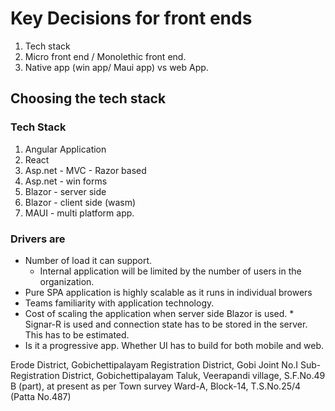 # Key Decisions for front ends
 1. Tech stack
 2. Micro front end / Monolethic front end. 
 3. Native app (win app/ Maui app) vs web App.

## Choosing the tech stack
 ### Tech Stack 
   1. Angular Application
   2. React
   3. Asp.net - MVC - Razor based
   4. Asp.net - win forms
   5. Blazor - server side
   6. Blazor - client side (wasm)
   7. MAUI - multi platform app.

### Drivers are 
  * Number of load it can support.
    * Internal application will be limited by the number of users in the organization.
  * Pure SPA application is highly scalable as it runs in individual browers
  * Teams familiarity with application technology.
  * Cost of scaling the application when server side Blazor is used.
        * Signar-R is used and connection state has to be stored in the server. This has to be estimated.
  * Is it a progressive app. Whether UI has to build for both mobile and web.


Erode District, Gobichettipalayam Registration District, Gobi Joint No.I Sub- Registration District, Gobichettipalayam Taluk, Veerapandi village, 
 S.F.No.49 B (part), at present as per Town survey Ward-A, Block-14, T.S.No.25/4 (Patta No.487)
